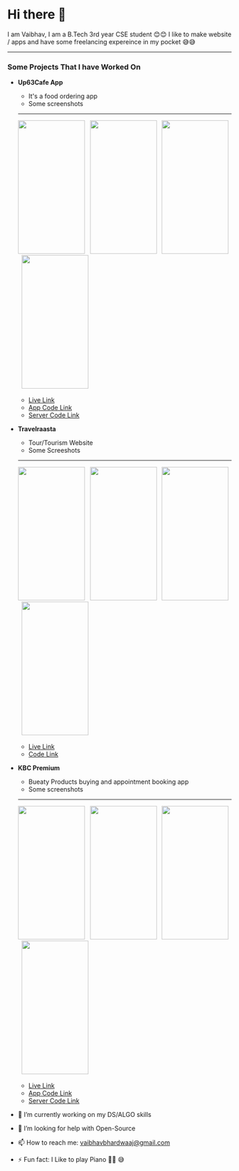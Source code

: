 # Hi there 👋

I am Vaibhav, I am a B.Tech 3rd year CSE student 😊😊 I like to make website / apps and have some freelancing expereince in my pocket 😅😅

---
### Some Projects That I have Worked On

- **Up63Cafe App**
   - It's a food ordering app
   - Some screenshots
   - ---
  <img src="https://up63cafe.com/images/screen1.png" width="150" height="300"> &nbsp;
   <img src="https://up63cafe.com/images/screen2.png" width="150" height="300"> &nbsp;
   <img src="https://up63cafe.com/images/screen3.png" width="150" height="300"> &nbsp;
   <img src="https://up63cafe.com/images/screen4.png" width="150" height="300">
   <br />
   - <a href="https://play.google.com/store/apps/details?id=com.avit.up63cafe">Live Link</a> <br />
   - <a href="https://github.com/BullHoN/Up63cafe_app_main">App Code Link</a> <br />
   - <a href="https://github.com/BullHoN/up63cafe_server">Server Code Link</a> <br />

- **Travelraasta**
    - Tour/Tourism Website
    - Some Screeshots
    - ---
    <img src="https://up63cafe.com/images/travel1.png" width="150" height="300"> &nbsp;
    <img src="https://up63cafe.com/images/travel2.png" width="150" height="300"> &nbsp;
    <img src="https://up63cafe.com/images/travel3.png" width="150" height="300"> &nbsp;
    <img src="https://up63cafe.com/images/travel4.png" width="150" height="300">
    <br />
    - <a href="https://travelraasta.com/">Live Link</a> <br />
   - <a href="https://github.com/BullHoN/travelraasta_server">Code Link</a> <br />

- **KBC Premium**
    - Bueaty Products buying and appointment booking app
    - Some screenshots
    - ---
    <img src="https://up63cafe.com/images/kbc1.jpg" width="150" height="300"> &nbsp;
    <img src="https://up63cafe.com/images/kbc2.jpg" width="150" height="300"> &nbsp;
    <img src="https://up63cafe.com/images/kbc3.jpg" width="150" height="300"> &nbsp;
    <img src="https://up63cafe.com/images/kbc4.jpg" width="150" height="300">
    <br />
    - <a href="https://play.google.com/store/apps/details?id=com.avit.kbcpremium">Live Link</a> <br />
   - <a href="https://github.com/BullHoN/kbcpremium_app">App Code Link</a> <br />
   - <a href="https://github.com/BullHoN/KBCPremium_server">Server Code Link</a> <br />



- 🔭 I’m currently working on my DS/ALGO skills
- 🤔 I’m looking for help with Open-Source
- 📫 How to reach me: <a href="mailto:vaibhavbhardwaaj@gmail.com">vaibhavbhardwaaj@gmail.com</a>
- ⚡ Fun fact: I Like to play Piano 🎹🎹 😅


